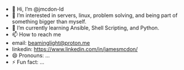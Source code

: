 - 👋 Hi, I’m @jmcdon-ld
- 👀 I’m interested in servers, linux, problem solving, and being part of something bigger than myself.
- 🌱 I’m currently learning Ansible, Shell Scripting, and Python.
- 📫 How to reach me
- email: beaminglight@proton.me
- linkedin: https://www.linkedin.com/in/jamesmcdon/
- 😄 Pronouns: ...
- ⚡ Fun fact: ...

<!---
jmcdon-ld/jmcdon-ld is a ✨ special ✨ repository because its `README.md` (this file) appears on your GitHub profile.
You can click the Preview link to take a look at your changes.
--->
